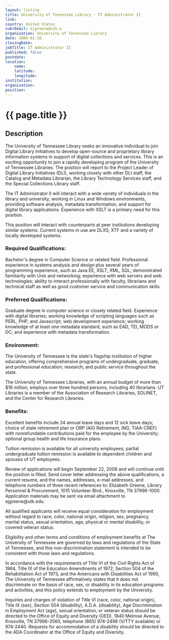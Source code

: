 ```yaml
---
layout: listing
title: University of Tennessee Library - IT Administrator II
link:
country: United States
subrEmail: ejgreene@utk.e
organization: University of Tennessee Library 
date: 2009-01-30
closingDate: 
jobTitle: IT Administrator II
published: false
postdate:
location:
	name: 
	latitude: 
	longitude: 
institution: 
organization: 
position: 
--- 
```



# {{ page.title }}

## Description



<p>The University of Tennessee Library seeks an innovative individual to
join Digital Library Initiatives to develop open-source and proprietary
library information systems in support of digital collections and
services. This is an exciting opportunity to join a rapidly developing
program of the University of Tennessee Libraries.  The position will
report to the Project Leader of Digital Library Initiatives (DLI),
working closely with other DLI staff, the Catalog and Metadata
Librarian, the Library Technology Services staff, and the Special
Collections Library staff.
</p>

<p>The IT Administrator II will interact with a wide variety of individuals
in the library and university, working in Linux and Windows
environments, providing software analysis, metadata transformation, and
support for digital library applications.  Experience with XSLT is a
primary need for this position.
</p>
<p>
This position will interact with counterparts at peer institutions
developing similar systems.  Current systems in use are DLXS, XTF and a
variety of locally developed systems.
</p>

<h3>Required Qualifications:</h3>
<p>Bachelor's degree in Computer Science or related field. Professional
experience in systems analysis and design plus several years of
programming experience, such as  Java EE, XSLT, XML, SQL; demonstrated
familiarity with Unix and networking; experience with web servers and
web technologies; ability to interact professionally with faculty,
librarians and technical staff as well as good customer service and
communication skills.
</p>

<h3>Preferred Qualifications:</h3>
<p>
Graduate degree in computer science or closely related field. Experience
with digital libraries; working knowledge of scripting languages such as
PERL, PHP, and Javascript; web development experience; working knowledge
of at least one metadata standard, such as EAD, TEI, MODS or DC; and
experience with metadata transformation.
</p>

<h3>Environment:</h3>
<p>The University of Tennessee is the state's flagship institution of
higher education, offering comprehensive programs of undergraduate,
graduate, and professional education; research; and public service
throughout the state.
</p>

<p>The University of Tennessee Libraries, with an annual budget of more
than $16 million, employs over three hundred persons, including 40
librarians. UT Libraries is a member of the Association of Research
Libraries, SOLINET, and the Center for Research Libraries.
</p>

<h3>Benefits:</h3>
<p>Excellent benefits include 24 annual leave days and 12 sick leave days;
choice of state retirement plan or ORP (AIG Retirement, ING, TIAA-CREF)
with nonrefundable contributions paid for the employee by the
University; optional group health and life insurance plans.</p>

<p>Tuition remission is available for all university employees; partial
undergraduate tuition remission is available to dependent children and
spouses of UT employees.</p>

<p>Review of applications will begin September 22, 2008 and will continue
until the position is filled. Send cover letter addressing the above
qualifications, a current resume, and the names, addresses, e-mail
addresses, and telephone numbers of three recent references to:
Elizabeth Greene, Library Personnel & Procurement, 1015 Volunteer Blvd.,
Knoxville, TN 37996-1000. Application materials may be sent via email
attachment to ejgreene@utk.edu.
</p>

<p>All qualified applicants will receive equal consideration for employment
without regard to race, color, national origin, religion, sex,
pregnancy, marital status, sexual orientation, age, physical or mental
disability, or covered veteran status.
</p>

<p>Eligibility and other terms and conditions of employment benefits at The
University of Tennessee are governed by laws and regulations of the
State of Tennessee, and this non-discrimination statement is intended to
be consistent with those laws and regulations.</p>

<p>In accordance with the requirements of Title VI of the Civil Rights Act
of 1964, Title IX of the Education Amendments of 1972, Section 504 of
the Rehabilitation Act of 1973, and the Americans with Disabilities Act
of 1990, The University of Tennessee affirmatively states that it does
not discriminate on the basis of race, sex, or disability in its
education programs and activities, and this policy extends to employment
by the University.
</p>

<p>Inquiries and charges of violation of Title VI (race, color, national
origin), Title IX (sex), Section 504 (disability), A.D.A. (disability),
Age Discrimination in Employment Act (age), sexual orientation, or
veteran status should be directed to the Office of Equity and Diversity
(OED), 1840 Melrose Avenue, Knoxville, TN 37996-3560, telephone (865)
974-2498 (V/TTY available) or 974-2440. Requests for accommodation of a
disability should be directed to the ADA Coordinator at the Office of
Equity and Diversity.</p>

